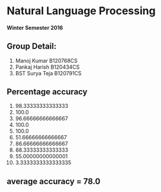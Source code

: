 # Natural Language Processing
#### Winter Semester 2016

## Group Detail:
1. Manoj Kumar B120768CS
2. Pankaj Harish B120434CS
3. BST Surya Teja B120791CS

## Percentage accuracy
1. 98.33333333333333
2. 100.0
3. 96.66666666666667
4. 100.0
5. 100.0
6. 51.66666666666667
7. 86.66666666666667
8. 88.33333333333333
9. 55.00000000000001
10. 3.3333333333333335


## average accuracy = 78.0
